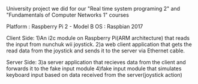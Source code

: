 University project we did for our "Real time system programing 2" and "Fundamentals of Computer Networks 1" courses


Platform : Raspberry Pi 2 - Model B 
OS : Raspbian 2017

Client Side:
1)An i2c module on Raspberry Pi(ARM architecture) that reads the input from nunchuk wii joystick.
2)a web client application that gets the read data from the joystick and sends it to the server via Ethernet cable.

Server Side:
3)a server application that recieves data from the client and forwards it to the fake input module
4)fake input module that simulates keyboard input based on data received from the server(joystick action)



